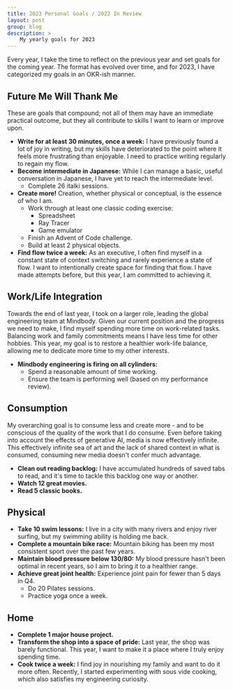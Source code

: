 ```yaml
---
title: 2023 Personal Goals / 2022 In Review
layout: post
group: blog
description: >
    My yearly goals for 2023
---
```


Every year, I take the time to reflect on the previous year and set goals for the coming year. The format has evolved over time, and for 2023, I have categorized my goals in an OKR-ish manner.

## Future Me Will Thank Me

These are goals that compound; not all of them may have an immediate practical outcome, but they all contribute to skills I want to learn or improve upon.

* **Write for at least 30 minutes, once a week:** I have previously found a lot of joy in writing, but my skills have deteriorated to the point where it feels more frustrating than enjoyable. I need to practice writing regularly to regain my flow.
* **Become intermediate in Japanese:** While I can manage a basic, useful conversation in Japanese, I have yet to reach the intermediate level.
    - Complete 26 italki sessions.
* **Create more!** Creation, whether physical or conceptual, is the essence of who I am.
    - Work through at least one classic coding exercise:
        + Spreadsheet
        + Ray Tracer
        + Game emulator
    - Finish an Advent of Code challenge.
    - Build at least 2 physical objects.
* **Find flow twice a week:** As an executive, I often find myself in a constant state of context switching and rarely experience a state of flow. I want to intentionally create space for finding that flow. I have made attempts before, but this year, I am committed to achieving it.

## Work/Life Integration

Towards the end of last year, I took on a larger role, leading the global engineering team at Mindbody. Given our current position and the progress we need to make, I find myself spending more time on work-related tasks. Balancing work and family commitments means I have less time for other hobbies. This year, my goal is to restore a healthier work-life balance, allowing me to dedicate more time to my other interests.

* **Mindbody engineering is firing on all cylinders:**
    - Spend a reasonable amount of time working.
    - Ensure the team is performing well (based on my performance review).

## Consumption

My overarching goal is to consume less and create more - and to be conscious of the quality of the work that I do consume. Even before taking into account the effects of generative AI, media is now effectively infinite. This effectively infinite sea of art and the lack of shared context in what is consumed, consuming new media doesn't confer much advantage.

* **Clean out reading backlog:** I have accumulated hundreds of saved tabs to read, and it's time to tackle this backlog one way or another.
* **Watch 12 great movies.**
* **Read 5 classic books.**

## Physical

* **Take 10 swim lessons:** I live in a city with many rivers and enjoy river surfing, but my swimming ability is holding me back.
* **Complete a mountain bike race:** Mountain biking has been my most consistent sport over the past few years.
* **Maintain blood pressure below 130/80:** My blood pressure hasn't been optimal in recent years, so I aim to bring it to a healthier range.
* **Achieve great joint health:** Experience joint pain for fewer than 5 days in Q4.
    - Do 20 Pilates sessions.
    - Practice yoga once a week.

## Home

* **Complete 1 major house project.**
* **Transform the shop into a space of pride:** Last year, the shop was barely functional. This year, I want to make it a place where I truly enjoy spending time.
* **Cook twice a week:** I find joy in nourishing my family and want to do it more often. Recently, I started experimenting with sous vide cooking, which also satisfies my engineering curiosity.
